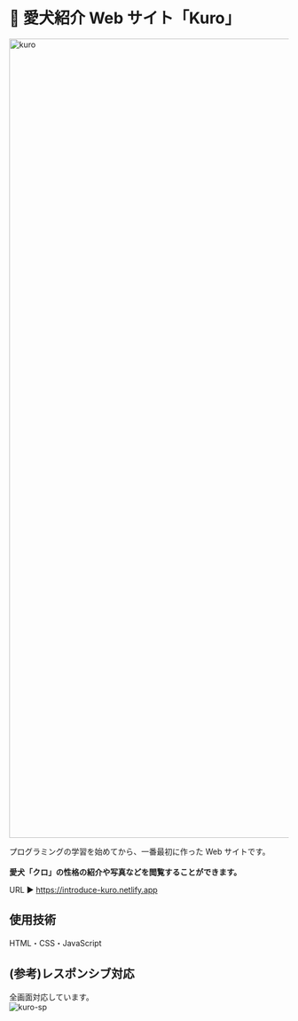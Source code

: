 # 🐶 愛犬紹介 Web サイト「Kuro」

<img width="1439" alt="kuro" src="https://user-images.githubusercontent.com/97823218/168407911-4d567e98-f2ca-4256-939d-93a75c10cddc.png">

プログラミングの学習を始めてから、一番最初に作った Web サイトです。
<br>
<br>
**愛犬「クロ」の性格の紹介や写真などを閲覧することができます。**

URL ▶︎ https://introduce-kuro.netlify.app

## 使用技術

HTML・CSS・JavaScript

## (参考)レスポンシブ対応

全画面対応しています。
<br>
![kuro-sp](https://user-images.githubusercontent.com/97823218/168408394-68ae8b67-47ad-4bfe-a648-dd29555b21ea.gif)
